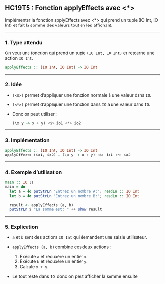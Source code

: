 ## HC19T5 : Fonction applyEffects avec <*>

Implémenter la fonction applyEffects avec <*> qui prend un tuple (IO Int, IO Int) et fait la somme des valeurs tout en les affichant.

---

### 1. Type attendu

On veut une fonction qui prend un tuple `(IO Int, IO Int)` et retourne une action `IO Int`.

```haskell
applyEffects :: (IO Int, IO Int) -> IO Int
```

---

### 2. Idée

* `(<$>)` permet d’appliquer une fonction normale à une valeur dans `IO`.
* `(<*>)` permet d’appliquer une fonction dans `IO` à une valeur dans `IO`.
* Donc on peut utiliser :

  ```haskell
  (\x y -> x + y) <$> io1 <*> io2
  ```

---

### 3. Implémentation

```haskell
applyEffects :: (IO Int, IO Int) -> IO Int
applyEffects (io1, io2) = (\x y -> x + y) <$> io1 <*> io2
```

---

### 4. Exemple d’utilisation

```haskell
main :: IO ()
main = do
  let a = do putStrLn "Entrez un nombre A:"; readLn :: IO Int
  let b = do putStrLn "Entrez un nombre B:"; readLn :: IO Int

  result <- applyEffects (a, b)
  putStrLn $ "La somme est: " ++ show result
```

---

### 5. Explication

* `a` et `b` sont des actions `IO Int` qui demandent une saisie utilisateur.
* `applyEffects (a, b)` combine ces deux actions :

  1. Exécute `a` et récupère un entier `x`.
  2. Exécute `b` et récupère un entier `y`.
  3. Calcule `x + y`.
* Le tout reste dans `IO`, donc on peut afficher la somme ensuite.
